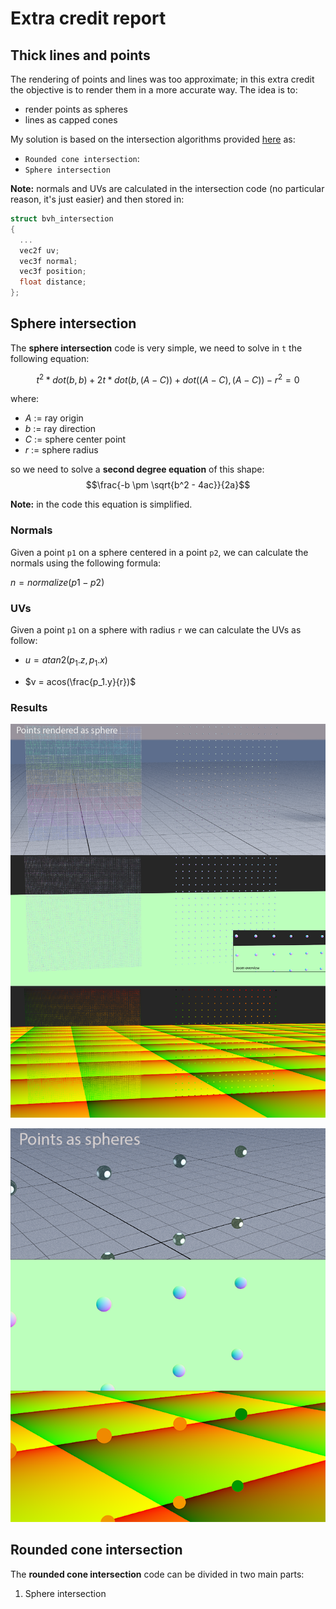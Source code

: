 # Extra credit report

## Thick lines and points
The rendering of points and lines was too approximate; in this extra credit the objective is to render them in a more accurate way.
The idea is to:
  - render points as spheres 
  - lines as capped cones

My solution is based on the intersection algorithms provided [here](https://iquilezles.org/www/articles/intersectors/intersectors.htm) as: 
* `Rounded cone intersection`:
* `Sphere intersection`


**Note:** normals and UVs are calculated in the intersection code (no particular reason, it's just easier) and then stored in:
```cpp
struct bvh_intersection
{
  ...
  vec2f uv;
  vec3f normal;
  vec3f position;
  float distance;
};
```
## Sphere intersection
The **sphere intersection** code is very simple, we need to solve in `t` the following equation:

$$t^2 * dot(b,b) + 2t * dot(b, (A-C)) + dot((A-C), (A-C)) - r^2 = 0$$


where:
  * *A* := ray origin
  * *b* := ray direction
  * *C* := sphere center point
  * *r* := sphere radius

so we need to solve a **second degree equation** of this shape:
$$\frac{-b \pm \sqrt{b^2 - 4ac}}{2a}$$

**Note:** in the code this equation is simplified.

### Normals
Given a point `p1` on a sphere centered in a point `p2`, we can calculate the normals using the following formula:

$n = normalize(p1 - p2)$

### UVs
Given a point `p1` on a sphere with radius `r` we can calculate the UVs as follow:

- $u = atan2(p_1.z, p_1.x)$

- $v = acos(\frac{p_1.y}{r})$

### Results
![Points as spheres](spherepoint.png)

![Points as spheres zoomed](spherepoint_zoom.png)

## Rounded cone intersection

The **rounded cone intersection** code can be divided in two main parts:

1. Sphere intersection